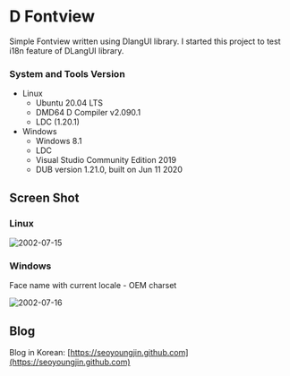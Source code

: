 D Fontview
==========

Simple Fontview written using DlangUI library.
I started this project to test i18n feature of DLangUI library.

### System and Tools Version

- Linux
  - Ubuntu 20.04 LTS
  - DMD64 D Compiler v2.090.1
  - LDC (1.20.1)
- Windows
  - Windows 8.1
  - LDC
  - Visual Studio Community Edition 2019
  - DUB version 1.21.0, built on Jun 11 2020

Screen Shot
-----------

### Linux

![2002-07-15](https://seoyoungjin.github.com/screenshot/dfontview/20200715.png)

### Windows

Face name with current locale - OEM charset

![2002-07-16](https://seoyoungjin.github.com/screenshot/dfontview/20200716_gungseo_win.png)

Blog
----

Blog in Korean: [https://seoyoungjin.github.com](https://seoyoungjin.github.com)

